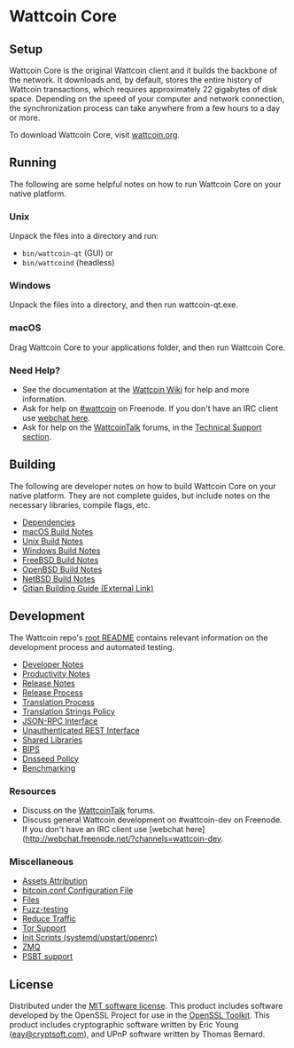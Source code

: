 Wattcoin Core
=============

Setup
---------------------
Wattcoin Core is the original Wattcoin client and it builds the backbone of the network. It downloads and, by default, stores the entire history of Wattcoin transactions, which requires approximately 22 gigabytes of disk space. Depending on the speed of your computer and network connection, the synchronization process can take anywhere from a few hours to a day or more.

To download Wattcoin Core, visit [wattcoin.org](https://wattcoin.org/).

Running
---------------------
The following are some helpful notes on how to run Wattcoin Core on your native platform.

### Unix

Unpack the files into a directory and run:

- `bin/wattcoin-qt` (GUI) or
- `bin/wattcoind` (headless)

### Windows

Unpack the files into a directory, and then run wattcoin-qt.exe.

### macOS

Drag Wattcoin Core to your applications folder, and then run Wattcoin Core.

### Need Help?

* See the documentation at the [Wattcoin Wiki](https://wattcoin.info/)
for help and more information.
* Ask for help on [#wattcoin](http://webchat.freenode.net?channels=wattcoin) on Freenode. If you don't have an IRC client use [webchat here](http://webchat.freenode.net?channels=wattcoin).
* Ask for help on the [WattcoinTalk](https://wattcointalk.io/) forums, in the [Technical Support section](https://wattcointalk.io/c/technical-support).

Building
---------------------
The following are developer notes on how to build Wattcoin Core on your native platform. They are not complete guides, but include notes on the necessary libraries, compile flags, etc.

- [Dependencies](dependencies.md)
- [macOS Build Notes](build-osx.md)
- [Unix Build Notes](build-unix.md)
- [Windows Build Notes](build-windows.md)
- [FreeBSD Build Notes](build-freebsd.md)
- [OpenBSD Build Notes](build-openbsd.md)
- [NetBSD Build Notes](build-netbsd.md)
- [Gitian Building Guide (External Link)](https://github.com/bitcoin-core/docs/blob/master/gitian-building.md)

Development
---------------------
The Wattcoin repo's [root README](/README.md) contains relevant information on the development process and automated testing.

- [Developer Notes](developer-notes.md)
- [Productivity Notes](productivity.md)
- [Release Notes](release-notes.md)
- [Release Process](release-process.md)
- [Translation Process](translation_process.md)
- [Translation Strings Policy](translation_strings_policy.md)
- [JSON-RPC Interface](JSON-RPC-interface.md)
- [Unauthenticated REST Interface](REST-interface.md)
- [Shared Libraries](shared-libraries.md)
- [BIPS](bips.md)
- [Dnsseed Policy](dnsseed-policy.md)
- [Benchmarking](benchmarking.md)

### Resources
* Discuss on the [WattcoinTalk](https://wattcointalk.io/) forums.
* Discuss general Wattcoin development on #wattcoin-dev on Freenode. If you don't have an IRC client use [webchat here](http://webchat.freenode.net/?channels=wattcoin-dev.

### Miscellaneous
- [Assets Attribution](assets-attribution.md)
- [bitcoin.conf Configuration File](bitcoin-conf.md)
- [Files](files.md)
- [Fuzz-testing](fuzzing.md)
- [Reduce Traffic](reduce-traffic.md)
- [Tor Support](tor.md)
- [Init Scripts (systemd/upstart/openrc)](init.md)
- [ZMQ](zmq.md)
- [PSBT support](psbt.md)

License
---------------------
Distributed under the [MIT software license](/COPYING).
This product includes software developed by the OpenSSL Project for use in the [OpenSSL Toolkit](https://www.openssl.org/). This product includes
cryptographic software written by Eric Young ([eay@cryptsoft.com](mailto:eay@cryptsoft.com)), and UPnP software written by Thomas Bernard.
